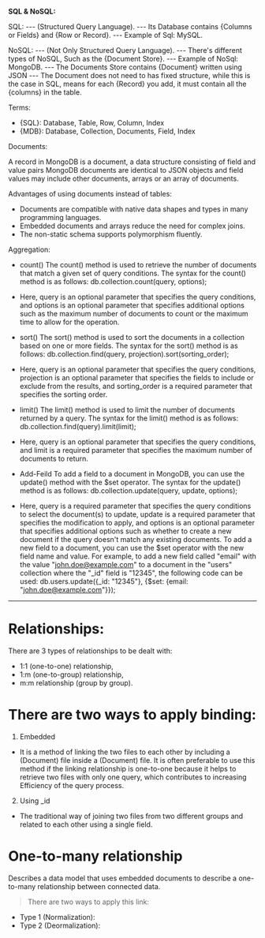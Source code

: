 **SQL & NoSQL:**

SQL:
--- (Structured Query Language).
--- Its Database contains {Columns or Fields} and {Row or Record}.
--- Example of Sql: MySQL.

NoSQL:
--- (Not Only Structured Query Language).
--- There's different types of NoSQL, Such as the {Document Store}.
--- Example of NoSql: MongoDB.
--- The Documents Store contains {Document} written using JSON
--- The Document does not need to has fixed structure, while this is the case in SQL, means for each {Record} you add, it must contain all the {columns} in the table.

Terms:

- {SQL}: Database, Table, Row, Column, Index
- {MDB}: Database, Collection, Documents, Field, Index

Documents:

A record in MongoDB is a document, a data structure consisting of field and value pairs MongoDB documents are identical to JSON objects and field values may include other documents, arrays or an array of documents.

Advantages of using documents instead of tables:

- Documents are compatible with native data shapes and types in many programming languages.
- Embedded documents and arrays reduce the need for complex joins.
- The non-static schema supports polymorphism fluently.

Aggregation:

- count()
  The count() method is used to retrieve the number of documents that match a given set of query conditions. The syntax for the count() method is as follows: db.collection.count(query, options);

* Here, query is an optional parameter that specifies the query conditions, and options is an optional parameter that specifies additional options such as the maximum number of documents to count or the maximum time to allow for the operation.

- sort()
  The sort() method is used to sort the documents in a collection based on one or more fields. The syntax for the sort() method is as follows: db.collection.find(query, projection).sort(sorting_order);

* Here, query is an optional parameter that specifies the query conditions, projection is an optional parameter that specifies the fields to include or exclude from the results, and sorting_order is a required parameter that specifies the sorting order.

- limit()
  The limit() method is used to limit the number of documents returned by a query. The syntax for the limit() method is as follows: db.collection.find(query).limit(limit);

* Here, query is an optional parameter that specifies the query conditions, and limit is a required parameter that specifies the maximum number of documents to return.

- Add-Feild
  To add a field to a document in MongoDB, you can use the update() method with the $set operator. The syntax for the update() method is as follows: db.collection.update(query, update, options);

* Here, query is a required parameter that specifies the query conditions to select the document(s) to update, update is a required parameter that specifies the modification to apply, and options is an optional parameter that specifies additional options such as whether to create a new document if the query doesn't match any existing documents.
  To add a new field to a document, you can use the $set operator with the new field name and value. For example, to add a new field called "email" with the value "john.doe@example.com" to a document in the "users" collection where the "_id" field is "12345", the following code can be used: db.users.update({_id: "12345"}, {$set: {email: "john.doe@example.com"}});

---

# Relationships:

There are 3 types of relationships to be dealt with:

- 1:1 (one-to-one) relationship,
- 1:m (one-to-group) relationship,
- m:m relationship (group by group).

# There are two ways to apply binding:

1. Embedded

- It is a method of linking the two files to each other by including a (Document) file inside a (Document) file. It is often preferable to use this method if the linking relationship is one-to-one because it helps to retrieve two files with only one query, which contributes to increasing Efficiency of the query process.

2. Using \_id

- The traditional way of joining two files from two different groups and related to each other using a single field.

# One-to-many relationship

Describes a data model that uses embedded documents to describe a one-to-many relationship between connected data.

> There are two ways to apply this link:

- Type 1 (Normalization):
- Type 2 (Deormalization):
